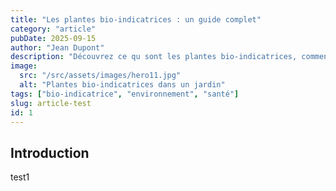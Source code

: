 ```yaml
---
title: "Les plantes bio-indicatrices : un guide complet"
category: "article"
pubDate: 2025-09-15
author: "Jean Dupont"
description: "Découvrez ce qu sont les plantes bio-indicatrices, comment les utiliser et leurs avantages pour la santé environnementale."
image:
  src: "/src/assets/images/hero11.jpg"
  alt: "Plantes bio-indicatrices dans un jardin"
tags: ["bio-indicatrice", "environnement", "santé"]
slug: article-test
id: 1
---
```


## Introduction

test1
